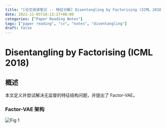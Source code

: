```yaml
---
title: "[论文阅读笔记 -- 特征分解] Disentangling by Factorising (ICML 2018)"
date: 2022-11-05T18:13:27+08:00
categories: ["Paper Reading Notes"]
tags: ["paper reading", "cv", "notes", "disentangling"]
draft: false
---
```


# Disentangling by Factorising (ICML 2018)

## 概述

本文定义并尝试解决无监督的特征结构问题，并提出了 Factor-VAE。  

### Factor-VAE 架构

![Fig 1](/images/2022/PRN294/1.png)


